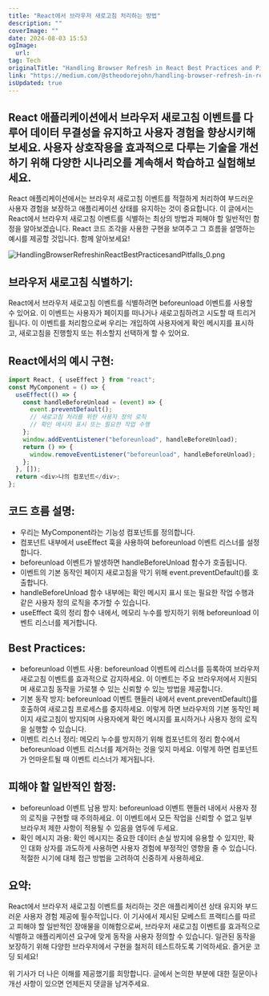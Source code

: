 ```yaml
---
title: "React에서 브라우저 새로고침 처리하는 방법"
description: ""
coverImage: ""
date: 2024-08-03 15:53
ogImage: 
  url: 
tag: Tech
originalTitle: "Handling Browser Refresh in React Best Practices and Pitfalls"
link: "https://medium.com/@stheodorejohn/handling-browser-refresh-in-react-best-practices-and-pitfalls-5d4451d579ff"
isUpdated: true
---
```






## React 애플리케이션에서 브라우저 새로고침 이벤트를 다루어 데이터 무결성을 유지하고 사용자 경험을 향상시키해 보세요. 사용자 상호작용을 효과적으로 다루는 기술을 개선하기 위해 다양한 시나리오를 계속해서 학습하고 실험해보세요.

React 애플리케이션에서는 브라우저 새로고침 이벤트를 적절하게 처리하여 부드러운 사용자 경험을 보장하고 애플리케이션 상태를 유지하는 것이 중요합니다. 이 글에서는 React에서 브라우저 새로고침 이벤트를 식별하는 최상의 방법과 피해야 할 일반적인 함정을 알아보겠습니다. React 코드 조각을 사용한 구현을 보여주고 그 흐름을 설명하는 예시를 제공할 것입니다. 함께 알아보세요!

![HandlingBrowserRefreshinReactBestPracticesandPitfalls_0.png](/assets/img/HandlingBrowserRefreshinReactBestPracticesandPitfalls_0.png)

## 브라우저 새로고침 식별하기:

<div class="content-ad"></div>

React에서 브라우저 새로고침 이벤트를 식별하려면 beforeunload 이벤트를 사용할 수 있어요. 이 이벤트는 사용자가 페이지를 떠나거나 새로고침하려고 시도할 때 트리거됩니다. 이 이벤트를 처리함으로써 우리는 개입하여 사용자에게 확인 메시지를 표시하고, 새로고침을 진행할지 또는 취소할지 선택하게 할 수 있어요.

## React에서의 예시 구현:

```js
import React, { useEffect } from "react";
const MyComponent = () => {
  useEffect(() => {
    const handleBeforeUnload = (event) => {
      event.preventDefault();
      // 새로고침 처리를 위한 사용자 정의 로직
      // 확인 메시지 표시 또는 필요한 작업 수행
    };
    window.addEventListener("beforeunload", handleBeforeUnload);
    return () => {
      window.removeEventListener("beforeunload", handleBeforeUnload);
    };
  }, []);
  return <div>나의 컴포넌트</div>;
};
```

## 코드 흐름 설명:

<div class="content-ad"></div>

- 우리는 MyComponent라는 기능성 컴포넌트를 정의합니다.
- 컴포넌트 내부에서 useEffect 훅을 사용하여 beforeunload 이벤트 리스너를 설정합니다.
- beforeunload 이벤트가 발생하면 handleBeforeUnload 함수가 호출됩니다.
- 이벤트의 기본 동작인 페이지 새로고침을 막기 위해 event.preventDefault()를 호출합니다.
- handleBeforeUnload 함수 내부에는 확인 메시지 표시 또는 필요한 작업 수행과 같은 사용자 정의 로직을 추가할 수 있습니다.
- useEffect 훅의 정리 함수 내에서, 메모리 누수를 방지하기 위해 beforeunload 이벤트 리스너를 제거합니다.

## Best Practices:

- beforeunload 이벤트 사용:
  beforeunload 이벤트에 리스너를 등록하여 브라우저 새로고침 이벤트를 효과적으로 감지하세요. 이 이벤트는 주요 브라우저에서 지원되며 새로고침 동작을 가로챌 수 있는 신뢰할 수 있는 방법을 제공합니다.
- 기본 동작 방지:
  beforeunload 이벤트 핸들러 내에서 event.preventDefault()를 호출하여 새로고침 프로세스를 중지하세요. 이렇게 하면 브라우저의 기본 동작인 페이지 새로고침이 방지되며 사용자에게 확인 메시지를 표시하거나 사용자 정의 로직을 실행할 수 있습니다.
- 이벤트 리스너 정리:
  메모리 누수를 방지하기 위해 컴포넌트의 정리 함수에서 beforeunload 이벤트 리스너를 제거하는 것을 잊지 마세요. 이렇게 하면 컴포넌트가 언마운트될 때 이벤트 리스너가 제거됩니다.

## 피해야 할 일반적인 함정:

<div class="content-ad"></div>

- beforeunload 이벤트 남용 방지: beforeunload 이벤트 핸들러 내에서 사용자 정의 로직을 구현할 때 주의하세요. 이 이벤트에서 모든 작업을 신뢰할 수 없고 일부 브라우저 제한 사항이 적용될 수 있음을 염두에 두세요.
- 확인 메시지 과용: 확인 메시지는 중요한 데이터 손실 방지에 유용할 수 있지만, 확인 대화 상자를 과도하게 사용하면 사용자 경험에 부정적인 영향을 줄 수 있습니다. 적절한 시기에 대체 접근 방법을 고려하여 신중하게 사용하세요.

## 요약:

React에서 브라우저 새로고침 이벤트를 처리하는 것은 애플리케이션 상태 유지와 부드러운 사용자 경험 제공에 필수적입니다. 이 기사에서 제시된 모베스트 프랙티스를 따르고 피해야 할 일반적인 장애물을 이해함으로써, 브라우저 새로고침 이벤트를 효과적으로 식별하고 애플리케이션 요구에 맞게 동작을 사용자 정의할 수 있습니다. 일관된 동작을 보장하기 위해 다양한 브라우저에서 구현을 철저히 테스트하도록 기억하세요. 즐거운 코딩 되세요!

위 기사가 더 나은 이해를 제공했기를 희망합니다. 글에서 논의한 부분에 대한 질문이나 개선 사항이 있으면 언제든지 댓글을 남겨주세요.
